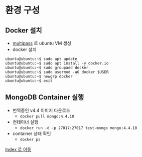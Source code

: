 # 환경 구성
## Docker 설치
- [multipass](https://multipass.run/) 로 ubuntu VM 생성
- docker 설치
```shell
ubuntu@ubuntu:~$ sudo apt update
ubuntu@ubuntu:~$ sudo apt install -y docker.io
ubuntu@ubuntu:~$ sudo groupadd docker
ubuntu@ubuntu:~$ sudo usermod -aG docker $USER
ubuntu@ubuntu:~$ newgrp docker 
ubuntu@ubuntu:~$ exit
```

## MongoDB Container 실행
- 번역중인 v4.4 이미지 다운로드
  - `docker pull mongo:4.4.10`
- 컨테이너 실행
  - `docker run -d -p 27017:27017 test-mongo mongo:4.4.10`
- container 상태 확인
  - `docker ps`

[Index 로 이동](https://github.com/jx2lee/getting-started-with-mongodb#index)
